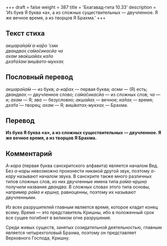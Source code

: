 +++
draft = false
weight = 387
title = 'Бхагавад-гита 10.33'
description = 'Из букв Я буква «а», а из сложных существительных — двучленное. Я же вечное время, а из творцов Я Брахма.'
+++

## Текст стиха

_акшара̄н̣а̄м̇ а-ка̄ро ’сми  
двандвах̣ са̄ма̄сикасйа ча  
ахам эва̄кшайах̣ ка̄ло  
дха̄та̄хам̇ виш́вато-мукхах̣_

## Пословный перевод

_акшара̄н̣а̄м_ — из букв; _а_\-_ка̄рах̣_ — первая буква; _асми_ — (Я) есть; _двандвах̣_ — двучленное слово; _са̄ма̄сикасйа_ — из сложных слов; _ча_ — и; _ахам_ — Я; _эва_ — безусловно; _акшайах̣_ — вечное; _ка̄лах̣_ — время; _дха̄та̄_ — творец; _ахам_ — Я; _виш́ватах̣_\-_мукхах̣_ — Брахма.

## Перевод

**Из букв Я буква «а», а из сложных существительных — двучленное. Я же вечное время, а из творцов Я Брахма.**

## Комментарий

_А-кара_ (первая буква санскритского алфавита) является началом Вед. Без _а-кары_ невозможно произнести никакой другой звук, поэтому _а-кару_ называют началом звука. В санскрите также много различных типов сложных слов, из них двучленные имена типа _ра̄ма-кр̣шн̣а_ получили название _двандва_. В сложных словах этого типа основы, например _ра̄ма_ и _кр̣шн̣а,_ равноценны, поэтому их называют двучленными.

Из всех разрушителей главным является время, которое кладет конец всему. Время — это представитель Кришны, ибо в положенный срок все сущее погибнет в великом огне разрушения.

Среди живых существ, занятых созидательной деятельностью, главным является четырехголовый Брахма, поэтому он представляет Верховного Господа, Кришну.
